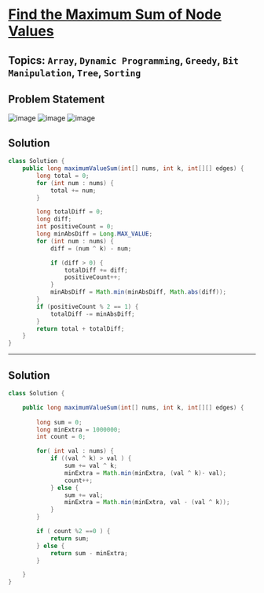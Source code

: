 # [Find the Maximum Sum of Node Values](https://leetcode.com/problems/find-the-maximum-sum-of-node-values/description/)
## Topics: `Array`, `Dynamic Programming`, `Greedy`, `Bit Manipulation`, `Tree`, `Sorting`
## Problem Statement
![image](https://github.com/SiddhantKumarMaurya/LeetCode_Questions/assets/107787014/ef115693-68a7-464d-a8b7-a9d8e7c853bf)
![image](https://github.com/SiddhantKumarMaurya/LeetCode_Questions/assets/107787014/6c0bd573-7c01-41fb-b078-662260108740)
![image](https://github.com/SiddhantKumarMaurya/LeetCode_Questions/assets/107787014/36e92524-31ab-489c-af34-ed561b27d337)
## Solution
```java
class Solution {
    public long maximumValueSum(int[] nums, int k, int[][] edges) {
        long total = 0;
        for (int num : nums) {
            total += num;
        }

        long totalDiff = 0;
        long diff;
        int positiveCount = 0;
        long minAbsDiff = Long.MAX_VALUE;
        for (int num : nums) {
            diff = (num ^ k) - num;

            if (diff > 0) {
                totalDiff += diff;
                positiveCount++;
            }
            minAbsDiff = Math.min(minAbsDiff, Math.abs(diff));
        }
        if (positiveCount % 2 == 1) {
            totalDiff -= minAbsDiff;
        }
        return total + totalDiff;
    }
}
```
---
## Solution
```java
class Solution {

    public long maximumValueSum(int[] nums, int k, int[][] edges) {
        
        long sum = 0;
        long minExtra = 1000000;
        int count = 0;

        for( int val : nums) {
            if ((val ^ k) > val ) {
                sum += val ^ k;
                minExtra = Math.min(minExtra, (val ^ k)- val);
                count++;
            } else {
                sum += val;
                minExtra = Math.min(minExtra, val - (val ^ k));
            }
        }

        if ( count %2 ==0 ) {
            return sum;
        } else {
            return sum - minExtra;
        }

    }
}
```
